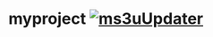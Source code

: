 # myproject [![ms3uUpdater](https://github.com/AjitGE/myproject/actions/workflows/blank.yml/badge.svg)](https://github.com/AjitGE/myproject/actions/workflows/blank.yml)
